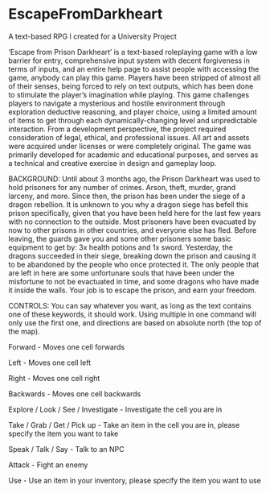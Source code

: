 # EscapeFromDarkheart
A text-based RPG I created for a University Project

‘Escape from Prison Darkheart’ is a text-based roleplaying game with a low barrier for entry, comprehensive input system with decent forgiveness in terms of inputs, and an entire help page to assist people with accessing the game, anybody can play this game. Players have been stripped of almost all of their senses, being forced to rely on text outputs, which has been done to stimulate the player’s imagination while playing. This game challenges players to navigate a mysterious and hostile environment through exploration deductive reasoning, and player choice, using a limited amount of items to get through each dynamically-changing level and unpredictable interaction. From a development perspective, the project required consideration of legal, ethical, and professional issues. All art and assets were acquired under licenses or were completely original.
The game was primarily developed for academic and educational purposes, and serves as a technical and creative exercise in design and gameplay loop.

BACKGROUND:
Until about 3 months ago, the Prison Darkheart was used to hold prisoners for any number of crimes. Arson, theft, murder, grand larceny, and more. Since then, the prison has been under the siege of a dragon rebellion. It is unknown to you why a dragon siege has befell this prison specifically, given that you have been held here for the last few years with no connection to the outside. Most prisoners have been evacuated by now to other prisons in other countries, and everyone else has fled. Before leaving, the guards gave you and some other prisoners some basic equipment to get by: 3x health potions and 1x sword.
Yesterday, the dragons succeeded in their siege, breaking down the prison and causing it to be abandoned by the people who once protected it. The only people that are left in here are some unfortunare souls that have been under the misfortune to not be evactuated in time, and some dragons who have made it inside the walls. Your job is to escape the prison, and earn your freedom.

CONTROLS:
You can say whatever you want, as long as the text contains one of these keywords, it should work. Using multiple in one command will only use the first one, and directions are based on absolute north (the top of the map).

Forward - Moves one cell forwards

Left - Moves one cell left

Right - Moves one cell right

Backwards - Moves one cell backwards

Explore / Look / See / Investigate - Investigate the cell you are in

Take / Grab / Get / Pick up - Take an item in the cell you are in, please specify the item you want to take

Speak / Talk / Say - Talk to an NPC

Attack - Fight an enemy

Use - Use an item in your inventory, please specify the item you want to use
